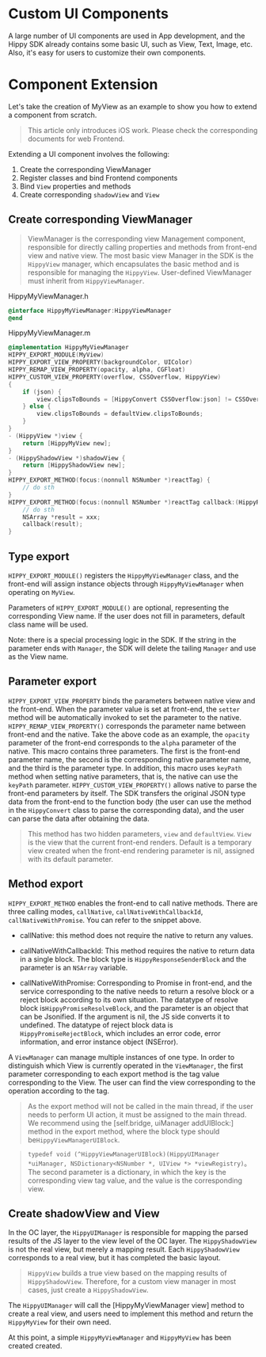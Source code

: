 # Custom UI Components

A large number of UI components are used in App development, and the Hippy SDK already contains some basic UI, such as View, Text, Image, etc.
Also, it's easy for users to customize their own components.

# Component Extension

Let's take the creation of MyView as an example to show you how to extend a component from scratch.

>This article only introduces iOS work. Please check the corresponding documents for web Frontend.

Extending a UI component involves the following:

1. Create the corresponding ViewManager
2. Register classes and bind Frontend components
3. Bind `View` properties and methods
4. Create corresponding `shadowView` and `View`

## Create corresponding ViewManager

>ViewManager is the corresponding view Management component, responsible for directly calling properties and methods from front-end view and native view.
>The most basic view Manager in the SDK is the `HippyView` manager, which encapsulates the basic method and is responsible for managing the `HippyView`.
>User-defined ViewManager must inherit from `HippyViewManager`.

HippyMyViewManager.h

```objectivec
@interface HippyMyViewManager:HippyViewManager
@end
```

HippyMyViewManager.m

```objectivec
@implementation HippyMyViewManager
HIPPY_EXPORT_MODULE(MyView)
HIPPY_EXPORT_VIEW_PROPERTY(backgroundColor, UIColor)
HIPPY_REMAP_VIEW_PROPERTY(opacity, alpha, CGFloat)
HIPPY_CUSTOM_VIEW_PROPERTY(overflow, CSSOverflow, HippyView)
{
    if (json) {
        view.clipsToBounds = [HippyConvert CSSOverflow:json] != CSSOverflowVisible;
    } else {
        view.clipsToBounds = defaultView.clipsToBounds;
    }
}
- (HippyView *)view {
    return [HippyMyView new];
}
- (HippyShadowView *)shadowView {
    return [HippyShadowView new];
}
HIPPY_EXPORT_METHOD(focus:(nonnull NSNumber *)reactTag) {
    // do sth
}
HIPPY_EXPORT_METHOD(focus:(nonnull NSNumber *)reactTag callback:(HippyResponseSenderBlock)callback) {
    // do sth
    NSArray *result = xxx;
    callback(result);
}
```

## Type export

`HIPPY_EXPORT_MODULE()` registers the `HippyMyViewManager` class, and the front-end will assign instance objects through `HippyMyViewManager` when operating on `MyView`.

Parameters of `HIPPY_EXPORT_MODULE()` are optional, representing the corresponding View name.
If the user does not fill in parameters, default class name will be used.

Note: there is a special processing logic in the SDK. If the string in the parameter ends with `Manager`, the SDK will delete the tailing `Manager` and use as the View name.

## Parameter export

`HIPPY_EXPORT_VIEW_PROPERTY` binds the parameters between native view and the front-end. When the parameter value is set at front-end, the `setter` method will be automatically invoked to set the parameter to the native.
`HIPPY_REMAP_VIEW_PROPERTY()` corresponds the parameter name between front-end and the native. Take the above code as an example, the `opacity` parameter of the front-end corresponds to the `alpha` parameter of the native. This macro contains three parameters. The first is the front-end parameter name, the second is the corresponding native parameter name, and the third is the parameter type. In addition, this macro uses `keyPath` method when setting native parameters, that is, the native can use the `keyPath` parameter.
`HIPPY_CUSTOM_VIEW_PROPERTY()` allows native to parse the front-end parameters by itself. The SDK transfers the original JSON type data from the front-end to the function body (the user can use the method in the `HippyConvert` class to parse the corresponding data), and the user can parse the data after obtaining the data.

>This method has two hidden parameters, `view` and `defaultView`. `View` is the view that the current front-end renders. Default is a temporary view created when the front-end rendering parameter is nil, assigned with its default parameter.

## Method export

`HIPPY_EXPORT_METHOD` enables the front-end to call native methods. There are three calling modes, `callNative`, `callNativeWithCallbackId`, `callNativeWithPromise`. You can refer to the snippet above.

* callNative: this method does not require the native to return any values.

* callNativeWithCallbackId: This method requires the native to return data in a single block. The block type is `HippyResponseSenderBlock` and the parameter is an `NSArray` variable.

* callNativeWithPromise: Corresponding to Promise in front-end, and the service corresponding to the native needs to return a resolve block or a reject block according to its own situation. The datatype of resolve block is`HippyPromiseResolveBlock`, and the parameter is an object that can be Jsonified. If the argument is nil, the JS side converts it to undefined. The datatype of reject block data is `HippyPromiseRejectBlock`, which includes an error code, error information, and error instance object (NSError).

A `ViewManager` can manage multiple instances of one type. In order to distinguish which View is currently operated in the `ViewManager`, the first parameter corresponding to each export method is the tag value corresponding to the View. The user can find the view corresponding to the operation according to the tag.

>As the export method will not be called in the main thread, if the user needs to perform UI action, it must be assigned to the main thread. We recommend using the [self.bridge, uiManager addUIBlock:] method in the export method, where the block type should be`HippyViewManagerUIBlock`.

> `typedef void (^HippyViewManagerUIBlock)(HippyUIManager *uiManager, NSDictionary<NSNumber *, UIView *> *viewRegistry)`。The second parameter is a dictionary, in which the key is the corresponding view tag value, and the value is the corresponding view.

## Create shadowView and View

In the OC layer, the `HippyUIManager` is responsible for mapping the parsed results of the JS layer to the view level of the OC layer. The `HippyShadowView` is not the real view, but merely a mapping result. Each `HippyShadowView` corresponds to a real view, but it has completed the basic layout.
>`HippyView` builds a true view based on the mapping results of `HippyShadowView`. Therefore, for a custom view manager in most cases, just create a `HippyShadowView`.

The `HippyUIManager` will call the [HippyMyViewManager view] method to create a real view, and users need to implement this method and return the `HippyMyView` for their own need.

At this point, a simple `HippyMyViewManager` and `HippyMyView` has been created created.
